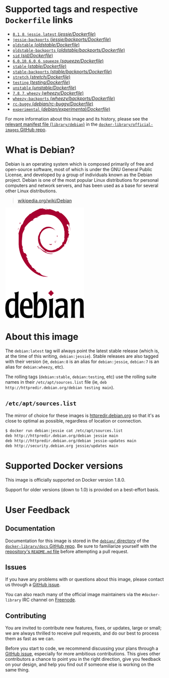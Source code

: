 # Supported tags and respective `Dockerfile` links

-	[`8.1`, `8`, `jessie`, `latest` (*jessie/Dockerfile*)](https://github.com/tianon/docker-brew-debian/blob/02108ee636f54b504e2aec4ee7bb59a2de8a5b99/jessie/Dockerfile)
-	[`jessie-backports` (*jessie/backports/Dockerfile*)](https://github.com/tianon/docker-brew-debian/blob/02108ee636f54b504e2aec4ee7bb59a2de8a5b99/jessie/backports/Dockerfile)
-	[`oldstable` (*oldstable/Dockerfile*)](https://github.com/tianon/docker-brew-debian/blob/02108ee636f54b504e2aec4ee7bb59a2de8a5b99/oldstable/Dockerfile)
-	[`oldstable-backports` (*oldstable/backports/Dockerfile*)](https://github.com/tianon/docker-brew-debian/blob/02108ee636f54b504e2aec4ee7bb59a2de8a5b99/oldstable/backports/Dockerfile)
-	[`sid` (*sid/Dockerfile*)](https://github.com/tianon/docker-brew-debian/blob/02108ee636f54b504e2aec4ee7bb59a2de8a5b99/sid/Dockerfile)
-	[`6.0.10`, `6.0`, `6`, `squeeze` (*squeeze/Dockerfile*)](https://github.com/tianon/docker-brew-debian/blob/02108ee636f54b504e2aec4ee7bb59a2de8a5b99/squeeze/Dockerfile)
-	[`stable` (*stable/Dockerfile*)](https://github.com/tianon/docker-brew-debian/blob/02108ee636f54b504e2aec4ee7bb59a2de8a5b99/stable/Dockerfile)
-	[`stable-backports` (*stable/backports/Dockerfile*)](https://github.com/tianon/docker-brew-debian/blob/02108ee636f54b504e2aec4ee7bb59a2de8a5b99/stable/backports/Dockerfile)
-	[`stretch` (*stretch/Dockerfile*)](https://github.com/tianon/docker-brew-debian/blob/02108ee636f54b504e2aec4ee7bb59a2de8a5b99/stretch/Dockerfile)
-	[`testing` (*testing/Dockerfile*)](https://github.com/tianon/docker-brew-debian/blob/02108ee636f54b504e2aec4ee7bb59a2de8a5b99/testing/Dockerfile)
-	[`unstable` (*unstable/Dockerfile*)](https://github.com/tianon/docker-brew-debian/blob/02108ee636f54b504e2aec4ee7bb59a2de8a5b99/unstable/Dockerfile)
-	[`7.8`, `7`, `wheezy` (*wheezy/Dockerfile*)](https://github.com/tianon/docker-brew-debian/blob/02108ee636f54b504e2aec4ee7bb59a2de8a5b99/wheezy/Dockerfile)
-	[`wheezy-backports` (*wheezy/backports/Dockerfile*)](https://github.com/tianon/docker-brew-debian/blob/02108ee636f54b504e2aec4ee7bb59a2de8a5b99/wheezy/backports/Dockerfile)
-	[`rc-buggy` (*debian/rc-buggy/Dockerfile*)](https://github.com/tianon/dockerfiles/blob/2ceb773f3089d42b6e5d55b2af76243788c87d11/debian/rc-buggy/Dockerfile)
-	[`experimental` (*debian/experimental/Dockerfile*)](https://github.com/tianon/dockerfiles/blob/2ceb773f3089d42b6e5d55b2af76243788c87d11/debian/experimental/Dockerfile)

For more information about this image and its history, please see the [relevant manifest file (`library/debian`)](https://github.com/docker-library/official-images/blob/master/library/debian) in the [`docker-library/official-images` GitHub repo](https://github.com/docker-library/official-images).

# What is Debian?

Debian is an operating system which is composed primarily of free and open-source software, most of which is under the GNU General Public License, and developed by a group of individuals known as the Debian project. Debian is one of the most popular Linux distributions for personal computers and network servers, and has been used as a base for several other Linux distributions.

> [wikipedia.org/wiki/Debian](https://en.wikipedia.org/wiki/Debian)

![logo](https://raw.githubusercontent.com/docker-library/docs/master/debian/logo.png)

# About this image

The `debian:latest` tag will always point the latest stable release (which is, at the time of this writing, `debian:jessie`). Stable releases are also tagged with their version (ie, `debian:8` is an alias for `debian:jessie`, `debian:7` is an alias for `debian:wheezy`, etc).

The rolling tags (`debian:stable`, `debian:testing`, etc) use the rolling suite names in their `/etc/apt/sources.list` file (ie, `deb
http://httpredir.debian.org/debian testing main`).

## `/etc/apt/sources.list`

The mirror of choice for these images is [httpredir.debian.org](http://httpredir.debian.org) so that it's as close to optimal as possible, regardless of location or connection.

	$ docker run debian:jessie cat /etc/apt/sources.list
	deb http://httpredir.debian.org/debian jessie main
	deb http://httpredir.debian.org/debian jessie-updates main
	deb http://security.debian.org jessie/updates main

# Supported Docker versions

This image is officially supported on Docker version 1.8.0.

Support for older versions (down to 1.0) is provided on a best-effort basis.

# User Feedback

## Documentation

Documentation for this image is stored in the [`debian/` directory](https://github.com/docker-library/docs/tree/master/debian) of the [`docker-library/docs` GitHub repo](https://github.com/docker-library/docs). Be sure to familiarize yourself with the [repository's `README.md` file](https://github.com/docker-library/docs/blob/master/README.md) before attempting a pull request.

## Issues

If you have any problems with or questions about this image, please contact us through a [GitHub issue](https://github.com/tianon/docker-brew-debian/issues).

You can also reach many of the official image maintainers via the `#docker-library` IRC channel on [Freenode](https://freenode.net).

## Contributing

You are invited to contribute new features, fixes, or updates, large or small; we are always thrilled to receive pull requests, and do our best to process them as fast as we can.

Before you start to code, we recommend discussing your plans through a [GitHub issue](https://github.com/tianon/docker-brew-debian/issues), especially for more ambitious contributions. This gives other contributors a chance to point you in the right direction, give you feedback on your design, and help you find out if someone else is working on the same thing.
